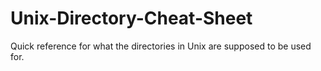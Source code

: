# Unix-Directory-Cheat-Sheet
Quick reference for what the directories in Unix are supposed to be used for.
